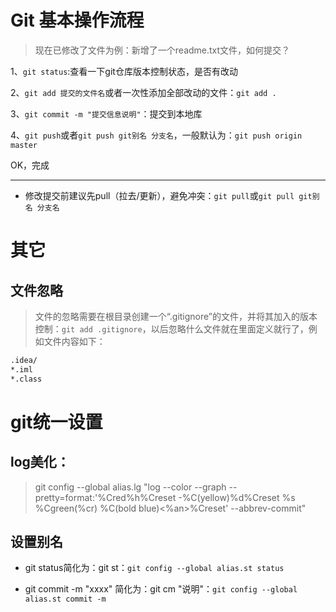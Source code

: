 # Git 基本操作流程


> 现在已修改了文件为例：新增了一个readme.txt文件，如何提交？

1、`git status`:查看一下git仓库版本控制状态，是否有改动

2、`git add 提交的文件名`或者一次性添加全部改动的文件：`git add .`

3、`git commit -m "提交信息说明"`：提交到本地库

4、`git push`或者`git push git别名 分支名`，一般默认为：`git push origin master`

OK，完成

---------

- 修改提交前建议先pull（拉去/更新），避免冲突：`git pull`或`git pull git别名 分支名`

# 其它

## 文件忽略

> 文件的忽略需要在根目录创建一个“.gitignore”的文件，并将其加入的版本控制：`git add .gitignore`，以后忽略什么文件就在里面定义就行了，例如文件内容如下：

```bash
.idea/
*.iml
*.class
```

# git统一设置 


## log美化：

> git config --global alias.lg "log --color --graph --pretty=format:'%Cred%h%Creset -%C(yellow)%d%Creset %s %Cgreen(%cr) %C(bold blue)<%an>%Creset' --abbrev-commit"

## 设置别名
 
- git status简化为：git st：`git config --global alias.st status`
 
- git commit -m "xxxx" 简化为：git cm "说明"：`git config --global alias.st commit -m`
 
